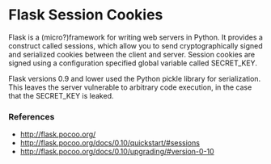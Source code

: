 # Flask Session Cookies

Flask is a (micro?)framework for writing web servers in Python. It
provides a construct called sessions, which allow you to send
cryptographically signed and serialized cookies between the client
and server. Session cookies are signed using a configuration specified
global variable called SECRET_KEY.

Flask versions 0.9 and lower used the Python pickle library for
serialization. This leaves the server vulnerable to arbitrary code
execution, in the case that the SECRET_KEY is leaked.

### References
 - http://flask.pocoo.org/
 - http://flask.pocoo.org/docs/0.10/quickstart/#sessions
 - http://flask.pocoo.org/docs/0.10/upgrading/#version-0-10

